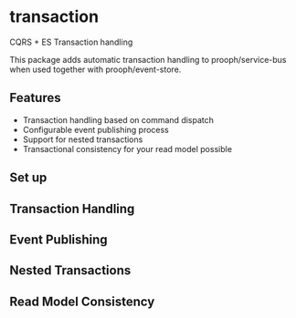 # transaction
CQRS + ES Transaction handling

This package adds automatic transaction handling to prooph/service-bus when used together with prooph/event-store.

## Features
- Transaction handling based on command dispatch
- Configurable event publishing process
- Support for nested transactions
- Transactional consistency for your read model possible

## Set up



## Transaction Handling

## Event Publishing

## Nested Transactions

## Read Model Consistency

